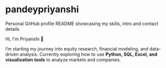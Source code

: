 # pandeypriyanshi
Personal GitHub profile README showcasing my skills, intro and contact details
<p> Hi, I'm Priyanshi 👋 </p>

<p>I’m starting my journey into equity research, financial modeling, and data-driven analysis.  
Currently exploring how to use <strong> Python, SQL, Excel, and visualization tools</strong> to analyze markets and companies.</p>  
